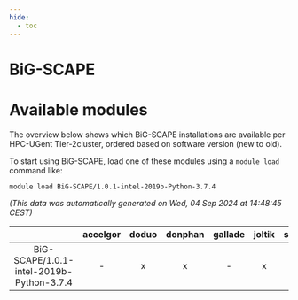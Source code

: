 ```yaml
---
hide:
  - toc
---
```


BiG-SCAPE
=========

# Available modules


The overview below shows which BiG-SCAPE installations are available per HPC-UGent Tier-2cluster, ordered based on software version (new to old).

To start using BiG-SCAPE, load one of these modules using a `module load` command like:

```shell
module load BiG-SCAPE/1.0.1-intel-2019b-Python-3.7.4
```

*(This data was automatically generated on Wed, 04 Sep 2024 at 14:48:45 CEST)*  

| |accelgor|doduo|donphan|gallade|joltik|shinx|skitty|
| :---: | :---: | :---: | :---: | :---: | :---: | :---: | :---: |
|BiG-SCAPE/1.0.1-intel-2019b-Python-3.7.4|-|x|x|-|x|-|x|

